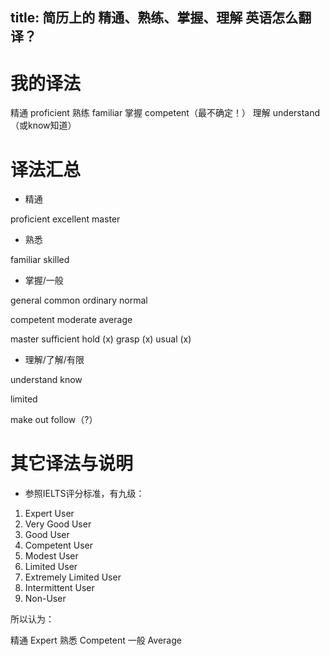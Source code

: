 title: 简历上的 精通、熟练、掌握、理解 英语怎么翻译？
---

# 我的译法

精通 proficient
熟练 familiar
掌握 competent（最不确定！）
理解 understand（或know知道）

# 译法汇总

- 精通

proficient
excellent
master

- 熟悉

familiar
skilled

- 掌握/一般

general
common
ordinary
normal

competent
moderate
average

master
sufficient
hold (x)
grasp (x)
usual (x)

- 理解/了解/有限

understand
know

limited

make out
follow（?）

# 其它译法与说明

- 参照IELTS评分标准，有九级：

1. Expert User
2. Very Good User
3. Good User
4. Competent User
5. Modest User
6. Limited User
7. Extremely Limited User
8. Intermittent User
9. Non-User

所以认为：

精通 Expert
熟悉 Competent
一般 Average
